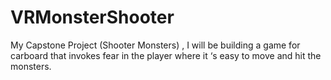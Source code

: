 # VRMonsterShooter
My Capstone Project (Shooter Monsters) , I will be building  a game for carboard that invokes fear in the player  where it ‘s easy to move and hit the monsters. 
